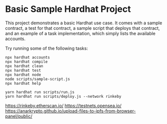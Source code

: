 # Basic Sample Hardhat Project

This project demonstrates a basic Hardhat use case. It comes with a sample contract, a test for that contract, a sample script that deploys that contract, and an example of a task implementation, which simply lists the available accounts.

Try running some of the following tasks:

```shell
npx hardhat accounts
npx hardhat compile
npx hardhat clean
npx hardhat test
npx hardhat node
node scripts/sample-script.js
npx hardhat help

yarn hardhat run scripts/run.js
yarn hardhat run scripts/deploy.js --network rinkeby
```

https://rinkeby.etherscan.io/
https://testnets.opensea.io/
https://anarkrypto.github.io/upload-files-to-ipfs-from-browser-panel/public/

